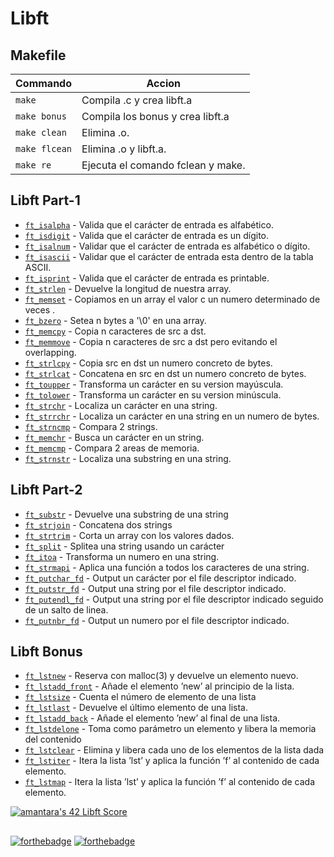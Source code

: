 # Libft

## Makefile

| Commando       	|  Accion 	|
|----------------	|----------	|
| `make`      	    | Compila .c y crea libft.a  	|
| `make bonus`      | Compila los bonus y crea libft.a  	|
| `make clean`      | Elimina .o. |
| `make flcean`     | Elimina .o y libft.a.  	|
| `make re`     	| Ejecuta el comando fclean y make.  	|

## Libft Part-1
- [`ft_isalpha`](ft_isalpha.c)	        - Valida que el carácter de entrada es alfabético.
- [`ft_isdigit`](ft_isdigit.c)          - Valida que el carácter de entrada es un dígito.
- [`ft_isalnum`](ft_isalnum.c)          - Validar que el carácter de entrada es alfabético o dígito.
- [`ft_isascii`](ft_isascii.c)          - Validar que el carácter de entrada esta dentro de la tabla ASCII.
- [`ft_isprint`](ft_isprint.c)          - Valida que el carácter de entrada es printable.
- [`ft_strlen`](ft_strlen.c)            - Devuelve la longitud de nuestra array.
- [`ft_memset`](ft_memset.c)            - Copiamos en un array el valor c un numero determinado de veces .
- [`ft_bzero`](ft_bzero.c)              - Setea n bytes a '\0' en una array. 
- [`ft_memcpy`](ft_memcpy.c)            - Copia n caracteres de src a dst.
- [`ft_memmove`](ft_memmove.c)          - Copia n caracteres de src a dst pero evitando el overlapping.
- [`ft_strlcpy`](ft_strlcpy.c)          - Copia src en dst un numero concreto de bytes.
- [`ft_strlcat`](ft_strlcat.c)          - Concatena en src en dst un numero concreto de bytes.
- [`ft_toupper`](ft_toupper.c)          - Transforma un carácter en su version mayúscula.
- [`ft_tolower`](ft_tolower.c)          - Transforma un carácter en su version minúscula.
- [`ft_strchr`](ft_strchr.c)            - Localiza un carácter en una string.
- [`ft_strrchr`](ft_strrchr.c)          - Localiza un carácter en una string en un numero de bytes.
- [`ft_strncmp`](ft_strncmp.c)          - Compara 2 strings.
- [`ft_memchr`](ft_memchr.c)            - Busca un carácter en un string.
- [`ft_memcmp`](ft_memcmp.c)            - Compara 2 areas de memoria.
- [`ft_strnstr`](ft_strnstr.c)          - Localiza una substring en una string.

## Libft Part-2
- [`ft_substr`](ft_substr.c)	        - Devuelve una substring de una string
- [`ft_strjoin`](ft_strjoin.c)	        - Concatena dos strings
- [`ft_strtrim`](ft_strtrim.c)	        - Corta un array con los valores dados.
- [`ft_split`](ft_split.c)	            - Splitea una string usando un carácter
- [`ft_itoa`](ft_itoa.c)	            - Transforma un numero en una string. 
- [`ft_strmapi`](ft_strmapi.c)          - Aplica una función a todos los caracteres de una string. 
- [`ft_putchar_fd`](ft_putchar_fd.c)	- Output un carácter por el file descriptor indicado.
- [`ft_putstr_fd`](ft_putstr_fd.c)      - Output una string por el file descriptor indicado.
- [`ft_putendl_fd`](ft_putendl_fd.c)	- Output una string por el file descriptor indicado seguido de un salto de linea.
- [`ft_putnbr_fd`](ft_putnbr_fd.c)	    - Output un numero por el file descriptor indicado. 

## Libft Bonus
- [`ft_lstnew`](ft_lstnew.c)	            - Reserva con malloc(3) y devuelve un elemento nuevo.
- [`ft_lstadd_front`](ft_lstadd_front.c)	- Añade el elemento ’new’ al principio de la lista.
- [`ft_lstsize`](ft_lstsize.c)	          - Cuenta el número de elemento de una lista
- [`ft_lstlast`](ft_lstlast.c)	          - Devuelve el último elemento de una lista.
- [`ft_lstadd_back`](ft_lstadd_back.c)	  - Añade el elemento ’new’ al final de una lista.
- [`ft_lstdelone`](ft_lstdelone.c)	      - Toma como parámetro un elemento y libera la memoria del contenido
- [`ft_lstclear`](ft_lstclear.c)	        - Elimina y libera cada uno de los elementos de la lista dada
- [`ft_lstiter`](ft_lstiter.c)	          - Itera la lista ’lst’ y aplica la función ’f’ al contenido de cada elemento.
- [`ft_lstmap`](ft_lstmap.c)	            - Itera la lista ’lst’ y aplica la función ’f’ al contenido de cada elemento.

[![amantara's 42 Libft Score](https://badge42.vercel.app/api/v2/cl1kskoh400110alh3fmdtt25/project/2454614)](https://github.com/JaeSeoKim/badge42)

##
[![forthebadge](https://forthebadge.com/images/badges/made-with-c.svg)](https://forthebadge.com)
[![forthebadge](https://forthebadge.com/images/badges/built-with-love.svg)](https://forthebadge.com)
